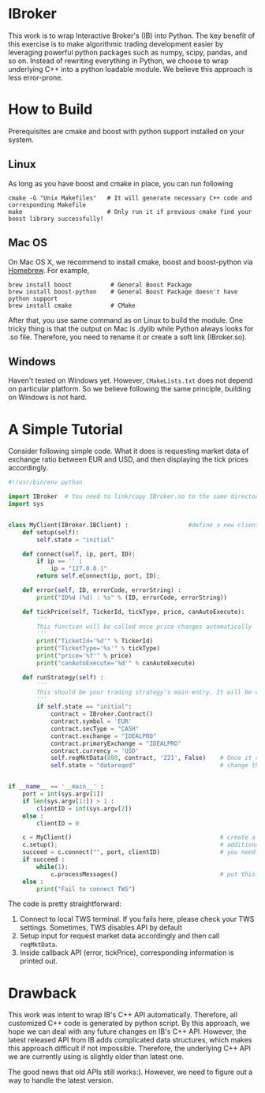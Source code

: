 IBroker
=======

This work is to wrap Interactive Broker's (IB) into Python. The key benefit of this exercise is to make algorithmic trading development easier by leveraging powerful python packages such as numpy, scipy, pandas, and so on. Instead of rewriting everything in Python, we choose to wrap underlying C++ into a python loadable module. We believe this approach is less error-prone.

How to Build
============

Prerequisites are cmake and boost with python support installed on your system.

Linux
-----

As long as you have boost and cmake in place, you can run following

```shell
cmake -G "Unix Makefiles"   # It will generate necessary C++ code and corresponding Makefile
make                        # Only run it if previous cmake find your boost library successfully!
```

Mac OS
------

On Mac OS X, we recommend to install cmake, boost and boost-python via [Homebrew](http://brew.sh/). For example,

```shell
brew install boost           # General Boost Package
brew install boost-python    # General Boost Package doesn't have python support
brew install cmake           # CMake
```

After that, you use same command as on Linux to build the module. One tricky thing is that the output on Mac is .dylib while Python always looks for .so file. Therefore, you need to rename it or create a soft link (IBroker.so).

Windows
-------

Haven't tested on Windows yet. However, ``CMakeLists.txt`` does not depend on particular platform. So we believe following the same principle, building on Windows is not hard.

A Simple Tutorial
=================

Consider following simple code. What it does is requesting market data of exchange ratio between EUR and USD, and then displaying the tick prices accordingly. 

```python
#!/usr/bin/env python

import IBroker  # You need to link/copy IBroker.so to the same directory 
import sys


class MyClient(IBroker.IBClient) :                 #define a new client class. All client classes are recommended to derive from IBClient unless you have special need.  
    def setup(self):
        self.state = "initial"

    def connect(self, ip, port, ID):
        if ip == '' :
            ip = "127.0.0.1"
        return self.eConnect(ip, port, ID);

    def error(self, ID, errorCode, errorString) :
        print("ID%d (%d) : %s" % (ID, errorCode, errorString))

    def tickPrice(self, TickerId, tickType, price, canAutoExecute):
        '''
        This function will be called once price changes automatically
        '''
        print("TicketId='%d'" % TickerId)
        print("TicketType='%s'" % tickType)
        print("price='%f'" % price)
        print("canAutoExecute='%d'" % canAutoExecute)

    def runStrategy(self) :
        '''
        This should be your trading strategy's main entry. It will be called at the beginning of processMessages()
        '''
        if self.state == "initial":
            contract = IBroker.Contract()
            contract.symbol = 'EUR'
            contract.secType = "CASH"
            contract.exchange = "IDEALPRO"
            contract.primaryExchange = "IDEALPRO"
            contract.currency = 'USD'
            self.reqMktData(888, contract, '221', False)    # Once it called, market data will flow-in and corresponding events will be tricked automatically. 
            self.state = "datareqed"                        # change the state so that you won't request the same data again. 


if __name__ == '__main__' :
    port = int(sys.argv[1])
    if len(sys.argv[1:]) > 1 :
        clientID = int(sys.argv[2])
    else :
        clientID = 0

    c = MyClient()                                          # create a client object
    c.setup();                                              # additional setup. It's optional.
    succeed = c.connect("", port, clientID)                 # you need to connect to the server before you do anything.
    if succeed : 
        while(1):
            c.processMessages()                             # put this function into infinit loop. A better way is to put it into a new thread.
    else :
        print("Fail to connect TWS")
```

The code is pretty straightforward:

1. Connect to local TWS terminal. If you fails here, please check your TWS settings. Sometimes, TWS disables API by default
2. Setup input for request market data accordingly and then call ``reqMktData``.
3. Inside callback API (error, tickPrice), corresponding information is printed out.


Drawback
========

This work was intent to wrap IB's C++ API automatically. Therefore, all customized C++ code is generated by python script. By this approach, we hope we can deal with any future changes on IB's C++ API. However, the latest released API from IB adds complicated data structures, which makes this approach difficult if not impossible. Therefore, the underlying C++ API we are currently using is slightly older than latest one.

The good news that old APIs still works:). However, we need to figure out a way to handle the latest version.

